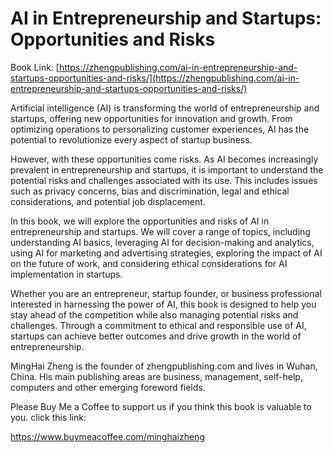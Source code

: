# AI in Entrepreneurship and Startups: Opportunities and Risks

Book Link: [https://zhengpublishing.com/ai-in-entrepreneurship-and-startups-opportunities-and-risks/](https://zhengpublishing.com/ai-in-entrepreneurship-and-startups-opportunities-and-risks/)

Artificial intelligence (AI) is transforming the world of entrepreneurship and startups, offering new opportunities for innovation and growth. From optimizing operations to personalizing customer experiences, AI has the potential to revolutionize every aspect of startup business.

However, with these opportunities come risks. As AI becomes increasingly prevalent in entrepreneurship and startups, it is important to understand the potential risks and challenges associated with its use. This includes issues such as privacy concerns, bias and discrimination, legal and ethical considerations, and potential job displacement.

In this book, we will explore the opportunities and risks of AI in entrepreneurship and startups. We will cover a range of topics, including understanding AI basics, leveraging AI for decision-making and analytics, using AI for marketing and advertising strategies, exploring the impact of AI on the future of work, and considering ethical considerations for AI implementation in startups.

Whether you are an entrepreneur, startup founder, or business professional interested in harnessing the power of AI, this book is designed to help you stay ahead of the competition while also managing potential risks and challenges. Through a commitment to ethical and responsible use of AI, startups can achieve better outcomes and drive growth in the world of entrepreneurship.

MingHai Zheng is the founder of zhengpublishing.com and lives in Wuhan, China. His main publishing areas are business, management, self-help, computers and other emerging foreword fields.

Please Buy Me a Coffee to support us if you think this book is valuable to you. click this link:

https://www.buymeacoffee.com/minghaizheng
